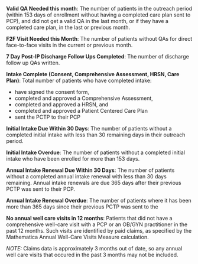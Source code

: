 **Valid QA Needed this month**:
The number of patients in the outreach period (within 153 days of enrollment without having a completed care plan
sent to PCP), and did not get a valid QA in the last month, or if they have a completed care plan, in the last
or previous month.

**F2F Visit Needed this Month**:
The number of patients without QAs for direct face-to-face visits in the current or previous month.

**7 Day Post-IP Discharge Follow Ups Completed**:
The number of discharge follow up QAs written.

**Intake Complete (Consent, Comprehensive Assessment, HRSN, Care Plan)**:
Total number of patients who have completed intake:

 - have signed the consent form,
 - completed and approved a Comprehensive Assessment,
 - completed and approved a HRSN, and
 - completed and approved a Patient Centered Care Plan
 - sent the PCTP to their PCP

**Initial Intake Due Within 30 Days**:
The number of patients without a completed initial intake with less than 30 remaining days in their outreach period.

**Initial Intake Overdue**:
The number of patients without a completed initial intake who have been enrolled for more than 153 days.

**Annual Intake Renewal Due Within 30 Days**:
The number of patients without a completed annual intake renewal with less than 30 days remaining. Annual intake
renewals are due 365 days after their previous PCTP was sent to their PCP.

**Annual Intake Renewal Overdue**:
The number of patients where it has been more than 365 days since their previous PCTP was sent to the 

**No annual well care visits in 12 months**:
Patients that did not have a comprehensive well-care visit with a PCP or an OB/GYN practitioner in the past 12 months.
Such visits are identified by paid claims, as specified by the Mathematica Annual Well-Care Visits Measure calculation.

*NOTE:* Claims data is approximately 3 months out of date, so any annual well care visits that occured in the past 3
months may not be included.
